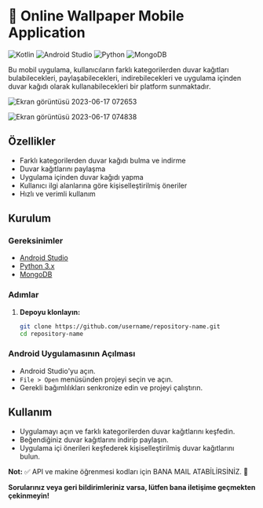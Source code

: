# 🌟 Online Wallpaper Mobile Application

![Kotlin](https://img.shields.io/badge/Kotlin-7F52FF?logo=kotlin&logoColor=white)
![Android Studio](https://img.shields.io/badge/Android%20Studio-3DDC84?logo=android-studio&logoColor=white)
![Python](https://img.shields.io/badge/Python-3776AB?logo=python&logoColor=white)
![MongoDB](https://img.shields.io/badge/MongoDB-47A248?logo=mongodb&logoColor=white)

Bu mobil uygulama, kullanıcıların farklı kategorilerden duvar kağıtları bulabilecekleri, paylaşabilecekleri, indirebilecekleri ve uygulama içinden duvar kağıdı olarak kullanabilecekleri bir platform sunmaktadır.

![Ekran görüntüsü 2023-06-17 072653](https://github.com/AgahuseynSafarzade/Wallpaper-App/assets/149402548/c0695509-2b56-4b4b-897d-0201408c08cc)

![Ekran görüntüsü 2023-06-17 074838](https://github.com/AgahuseynSafarzade/Wallpaper-App/assets/149402548/74d2c71e-bf07-46d7-9bb1-2990c3901bc8)

## Özellikler

- Farklı kategorilerden duvar kağıdı bulma ve indirme
- Duvar kağıtlarını paylaşma
- Uygulama içinden duvar kağıdı yapma
- Kullanıcı ilgi alanlarına göre kişiselleştirilmiş öneriler
- Hızlı ve verimli kullanım

## Kurulum

### Gereksinimler

- [Android Studio](https://developer.android.com/studio)
- [Python 3.x](https://www.python.org/)
- [MongoDB](https://www.mongodb.com/)

### Adımlar

1. **Depoyu klonlayın:**
   ```bash
   git clone https://github.com/username/repository-name.git
   cd repository-name
   
### Android Uygulamasının Açılması

- Android Studio'yu açın.
- `File > Open` menüsünden projeyi seçin ve açın.
- Gerekli bağımlılıkları senkronize edin ve projeyi çalıştırın.

## Kullanım

- Uygulamayı açın ve farklı kategorilerden duvar kağıtlarını keşfedin.
- Beğendiğiniz duvar kağıtlarını indirip paylaşın.
- Uygulama içi önerileri keşfederek kişiselleştirilmiş duvar kağıtlarını bulun.

**Not:**
✅ API ve makine öğrenmesi kodları için BANA MAIL ATABİLİRSİNİZ. 📧

**Sorularınız veya geri bildirimleriniz varsa, lütfen bana iletişime geçmekten çekinmeyin!**
